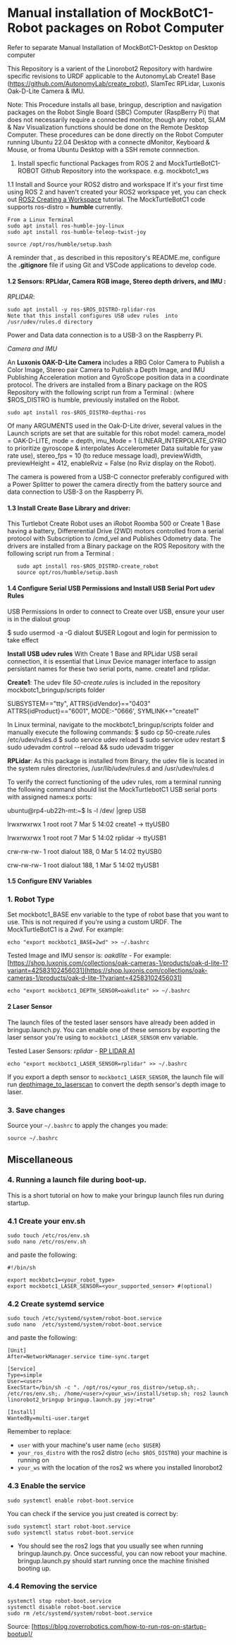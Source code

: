 # Manual installation of MockBotC1-Robot packages on Robot Computer
Refer to separate Manual Installation of MockBotC1-Desktop on Desktop computer 

This Repository is a varient of the Linorobot2 Repository with hardwire specific revisions to URDF applicable to the AutonomyLab Create1 Base (https://github.com/AutonomyLab/create_robot), SlamTec RPLidar, Luxonis Oak-D-Lite Camera & IMU.

Note: This Procedure installs all base, bringup, description and navigation packages on the Robot Single Board (SBC) Computer (RaspBerry Pi) that does not necessarily require a connected monitor, though any robot, SLAM & Nav Visualization functions should be done on the Remote Desktop Computer. These procedures can be done directly on the Robot Computer running Ubuntu 22.04 Desktop with a connecte dMonitor, Keyboard & Mouse, or froma Ubuntu Desktop with a SSH remote connnection.     

1. Install specfic functional Packages from ROS 2 and MockTurtleBotC1-ROBOT Github Repository into the workspace. e.g. mockbotc1_ws

1.1 Install and Source your ROS2 distro and workspace
If it's your first time using ROS 2 and haven't created your ROS2 workspace yet, you can check out 
[ROS2 Creating a Workspace](https://docs.ros.org/en/galactic/Tutorials/Workspace/Creating-A-Workspace.html) tutorial. 
The MockTurtleBotC1 code supports ros-distro  = **humble** currently.

    From a Linux Terminal
    sudo apt install ros-humble-joy-linux
    sudo apt install ros-humble-teleop-twist-joy 
    
    source /opt/ros/humble/setup.bash
    
A reminder that , as described in this repository's README.me, configure the **.gitignore** file if using Git and VSCode applications to develop code.  
    
#### 1.2 Sensors: RPLIdar, Camera RGB image, Stereo depth drivers, and IMU :

*RPLIDAR*:

    sudo apt install -y ros-$ROS_DISTRO-rplidar-ros
    Note that this install configures USB udev rules  into /usr/udev/rules.d directory  
   
Power and Data data connection is to a USB-3 on the Raspberry Pi.

*Camera and IMU*

An **Luxonis OAK-D-Lite Camera** includes a RBG Color Camera to Publish a Color Image,  Stereo pair Camera to Publish a Depth Image, and IMU Publishing Acceleration motion and GyroScope position data in a coordinate protocol. The drivers are installed from a Binary package on the ROS Repository with the following script run from a Terminal : (where $ROS_DISTRO is humble, previously installed on the Robot. 

    sudo apt install ros-$ROS_DISTRO-depthai-ros
    
Of many ARGUMENTS used in the Oak-D-Lite driver,  several values in the Launch scripts are set that are suitable for this robot model: camera_model = OAK-D-LITE, mode = depth, imu_Mode = 1 (LINEAR_INTERPOLATE_GYRO to prioritize gyroscope & interpolates Accelerometer Data suitable for yaw rate use), stereo_fps = 10 (to reduce message load), previewWidth, previewHeight = 412, enableRviz = False (no Rviz display on the Robot).

The camera is powered from a USB-C connector preferably configured with a Power Splitter to power the camera directly from the battery source and data connection to USB-3 on the Raspberry Pi.
   
#### 1.3 Install Create Base Library and driver:
This Turtlebot Create Robot uses an iRobot Roomba 500 or Create 1 Base having a battery, Differerential Drive (2WD) motors controlled from a serial protocol with Subscription to /cmd_vel and  Publishes Odometry data. The drivers are installed from a Binary package on the ROS Repository with the following script run from a Terminal : 
   
       sudo apt install ros-$ROS_DISTRO-create_robot
       source opt/ros/humble/setup.bash
   
#### 1.4 Configure Serial USB Permissions and Install USB Serial Port udev Rules

USB Permissions
In order to connect to Create over USB, ensure your user is in the dialout group

$ sudo usermod -a -G dialout $USER
Logout and login for permission to take effect

**Install USB udev rules**
With Create 1 Base and RPLidar USB serail connection, it is essential that Linux Device manager interface to assign persistant names for these two serial ports, name. create1 and rplidar.

**Create1**: The udev file *50-create.rule*s is included in the repository mockbotc1_bringup/scripts folder 

SUBSYSTEM=="tty", ATTRS{idVendor}=="0403" ATTRS{idProduct}=="6001", MODE:-"0666', SYMLINK+="create1"

In Linux terminal, navigate to the mockbotc1_bringup/scripts folder and manually execute the following commands:
$ sudo cp 50-create.rules /etc/udev/rules.d
$ sudo service udev reload
$ sudo service udev restart
$ sudo udevadm control --reload && sudo udevadm trigger

**RPLidar**: As this package is installed from Binary, the udev file is located in the system rules directories, /usr/lib/udev/rules.d and /usr/udev/rules.d

To verify the correct functioning of the udev rules, rom a terminal running the following command should list the MockTurtlebotC1 USB serial ports with assigned names:x ports:

ubuntu@rp4-ub22h-mt:~$ ls -l /dev/ |grep USB

lrwxrwxrwx  1 root   root           7 Mar  5 14:02 create1 -> ttyUSB0

lrwxrwxrwx  1 root   root           7 Mar  5 14:02 rplidar -> ttyUSB1

crw-rw-rw-  1 root   dialout 188,   0 Mar  5 14:02 ttyUSB0

crw-rw-rw-  1 root   dialout 188,   1 Mar  5 14:02 ttyUSB1  


#### 1.5 Configure ENV Variables
### 1. Robot Type
Set mockbotc1_BASE env variable to the type of robot base that you want to use. This is not required if you're using a custom URDF. The MockTurtleBotC1 is a *2wd*. For example:

    echo "export mockbotc1_BASE=2wd" >> ~/.bashrc

Tested Image and IMU sensor is:
*oakdlite* - For example: [https://shop.luxonis.com/collections/oak-cameras-1/products/oak-d-lite-1?variant=42583102456031](https://shop.luxonis.com/collections/oak-cameras-1/products/oak-d-lite-1?variant=42583102456031)

    echo "export mockbotc1_DEPTH_SENSOR=oakdlite" >> ~/.bashrc

#### 2 Laser Sensor
The launch files of the tested laser sensors have already been added in bringup.launch.py. You can enable one of these sensors by exporting the laser sensor you're using to `mockbotc1_LASER_SENSOR` env variable.

Tested Laser Sensors:
*rplidar* - [RP LIDAR A1](https://www.slamtec.com/en/Lidar/A1)

    echo "export mockbotc1_LASER_SENSOR=rplidar" >> ~/.bashrc
    
   If you export a depth sensor to `mockbotc1_LASER_SENSOR`, the launch file will run [depthimage_to_laserscan](https://github.com/ros-perception/depthimage_to_laserscan) to convert the depth sensor's depth image to laser.

### 3. Save changes
Source your `~/.bashrc` to apply the changes you made:

    source ~/.bashrc

## Miscellaneous

### 4. Running a launch file during boot-up.

This is a short tutorial on how to make your bringup launch files run during startup.

### 4.1 Create your env.sh

    sudo touch /etc/ros/env.sh
    sudo nano /etc/ros/env.sh 

and paste the following:

    #!/bin/sh

    export mockbotc1=<your_robot_type>
    export mockbotc1_LASER_SENSOR=<your_supported_sensor> #(optional)

### 4.2 Create systemd service

    sudo touch /etc/systemd/system/robot-boot.service
    sudo nano  /etc/systemd/system/robot-boot.service

and paste the following:

    [Unit]
    After=NetworkManager.service time-sync.target

    [Service]
    Type=simple
    User=<user>
    ExecStart=/bin/sh -c ". /opt/ros/<your_ros_distro>/setup.sh;. /etc/ros/env.sh;. /home/<user>/<your_ws>/install/setup.sh; ros2 launch linorobot2_bringup bringup.launch.py joy:=true"

    [Install]
    WantedBy=multi-user.target

Remember to replace:
- `user` with your machine's user name (`echo $USER`)
- `your_ros_distro` with the ros2 distro (`echo $ROS_DISTRO`) your machine is running on
- `your_ws` with the location of the ros2 ws where you installed linorobot2

### 4.3 Enable the service

    sudo systemctl enable robot-boot.service

You can check if the service you just created is correct by:

    sudo systemctl start robot-boot.service
    sudo systemctl status robot-boot.service

* You should see the ros2 logs that you usually see when running bringup.launch.py. Once successful, you can now reboot your machine. bringup.launch.py should start running once the machine finished booting up.

### 4.4 Removing the service

    systemctl stop robot-boot.service
    systemctl disable robot-boot.service
    sudo rm /etc/systemd/system/robot-boot.service


Source: [https://blog.roverrobotics.com/how-to-run-ros-on-startup-bootup]/
